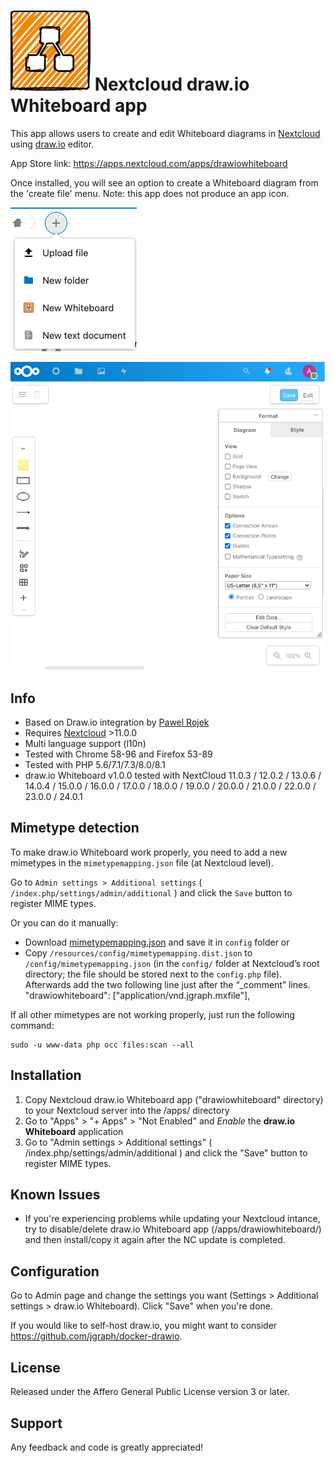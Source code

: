 # ![](drawiowhiteboard/img/sketch-logo128.png) Nextcloud draw.io Whiteboard app

This app allows users to create and edit Whiteboard diagrams in [Nextcloud](https://nextcloud.com) using [draw.io](https://app.diagrams.net) editor.

App Store link: https://apps.nextcloud.com/apps/drawiowhiteboard

Once installed, you will see an option to create a Whiteboard diagram from the 'create file' menu.  Note: this app does not produce an app icon.

![](screenshots/drawio_add.png)

![](screenshots/drawio_integration.png)


## Info ##
- Based on Draw.io integration by [Pawel Rojek](https://github.com/pawelrojek/nextcloud-drawio) 
- Requires [Nextcloud](https://nextcloud.com) >11.0.0
- Multi language support (l10n)
- Tested with Chrome 58-96 and Firefox 53-89
- Tested with PHP 5.6/7.1/7.3/8.0/8.1
- draw.io Whiteboard v1.0.0 tested with NextCloud 11.0.3 / 12.0.2 / 13.0.6 / 14.0.4 / 15.0.0 / 16.0.0 / 17.0.0 / 18.0.0 / 19.0.0 / 20.0.0 / 21.0.0 / 22.0.0 / 23.0.0 / 24.0.1
  

## Mimetype detection ##

To make draw.io Whiteboard work properly, you need to add a new mimetypes in the `mimetypemapping.json` file (at Nextcloud level).

Go to `Admin settings > Additional settings` ( `/index.php/settings/admin/additional` ) and click the `Save` button to register MIME types.

Or you can do it manually:
- Download [mimetypemapping.json](https://github.com/jgraph/nextcloud-whiteboard/raw/master/mimetypemapping.json) and save it in `config` folder
or 
- Copy `/resources/config/mimetypemapping.dist.json` to `/config/mimetypemapping.json` 
(in the `config/` folder at Nextcloud’s root directory; the file should be stored next to the `config.php` file). 
Afterwards add the two following line just after the “_comment” lines.
    "drawiowhiteboard": ["application/vnd.jgraph.mxfile"],

If all other mimetypes are not working properly, just run the
following command:

    sudo -u www-data php occ files:scan --all

## Installation ##
1. Copy Nextcloud draw.io Whiteboard app ("drawiowhiteboard" directory) to your Nextcloud server into the /apps/ directory
2. Go to "Apps" > "+ Apps" > "Not Enabled" and _Enable_ the **draw.io Whiteboard** application
3. Go to "Admin settings > Additional settings" ( /index.php/settings/admin/additional ) and click the "Save" button to register MIME types.


## Known Issues ##
- If you're experiencing problems while updating your Nextcloud intance, try to disable/delete draw.io Whiteboard app (/apps/drawiowhiteboard/) and then install/copy it again after the NC update is completed.


## Configuration ##
Go to Admin page and change the settings you want (Settings > Additional settings > draw.io Whiteboard). Click "Save" when you're done.

If you would like to self-host draw.io, you might want to consider https://github.com/jgraph/docker-drawio.


## License ##
Released under the Affero General Public License version 3 or later.

## Support ##
Any feedback and code is greatly appreciated!